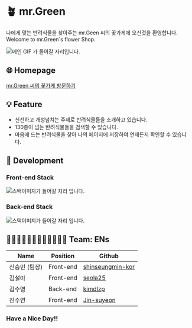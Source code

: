 # 🪴 mr.Green
나에게 맞는 반려식물을 찾아주는 mr.Geen 씨의 꽃가게에 오신것을 환영합니다.
Welcome to mr.Green`s flower Shop.

![메인 GIF 가 들어갈 자리입니다.]()

## 🌐 Homepage
[mr.Green 씨의 꽃가게 방문하기]()

## 💡 Feature
- 신선하고 개성넘치는 주제로 반려식물들을 소개하고 있습니다.
- 130종이 넘는 반려식물들을 검색할 수 있습니다.
- 마음에 드는 반려식물을 찾아 나의 페이지에 저장하여 언제든지 확인할 수 있습니다.

## 🧰 Development
### Front-end Stack
![스택이미지가 들어갈 자리 입니다.]()

### Back-end Stack
![스택이미지가 들어갈 자리 입니다.]()

## 🧑🏻‍💻👩🏻‍💻🧑🏻‍💻👩🏻‍💻 Team: ENs

| Name | Position | Github |
| ------ | ------ |----|
| 신승민 (팀장) | Front-end |[shinseungmin-kor](https://github.com/shinseungmin-kor)|
| 김설아 | Front-end |[seola25](https://github.com/seola25)|
| 김수영 | Back-end |[kimdlzp](https://github.com/kimdlzp)|
| 진수연 | Front-end |[Jin-suyeon](https://github.com/Jin-suyeon)|



### Have a Nice Day!!